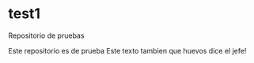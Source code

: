 # test1
Repositorio de pruebas 

Este repositorio es de prueba
Este texto tambien
que huevos dice el jefe!
